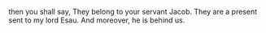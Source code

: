 then you shall say, They belong to your servant Jacob. They are a present sent to my lord Esau. And moreover, he is behind us.
